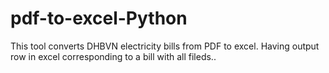 # pdf-to-excel-Python
This tool converts DHBVN electricity bills from PDF to excel. Having output row in excel corresponding to a bill with all fileds..
